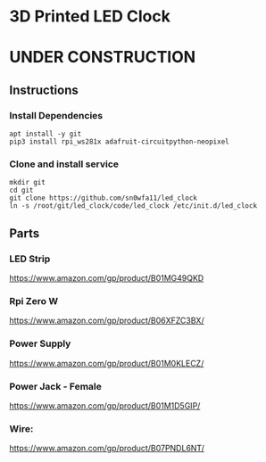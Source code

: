 # 3D Printed LED Clock

# UNDER CONSTRUCTION

## Instructions
### Install Dependencies
```
apt install -y git
pip3 install rpi_ws281x adafruit-circuitpython-neopixel
```

### Clone and install service
```
mkdir git
cd git
git clone https://github.com/sn0wfa11/led_clock
ln -s /root/git/led_clock/code/led_clock /etc/init.d/led_clock
```

## Parts
### LED Strip
https://www.amazon.com/gp/product/B01MG49QKD

### Rpi Zero W
https://www.amazon.com/gp/product/B06XFZC3BX/

### Power Supply
https://www.amazon.com/gp/product/B01M0KLECZ/

### Power Jack - Female
https://www.amazon.com/gp/product/B01M1D5GIP/

### Wire:
https://www.amazon.com/gp/product/B07PNDL6NT/
